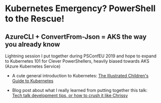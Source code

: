# Kubernetes Emergency? PowerShell to the Rescue!
## AzureCLI + ConvertFrom-Json = AKS the way you already know

Lightning session I put together during PSConfEU 2019 and hope to expand to Kubernetes 101 for Clever PowerShellers, heavily biased towards AKS (Azure Kubernetes Service)

* A cute general introduction to Kubernetes: [The Illustrated Children's Guide to Kubernetes](https://www.youtube.com/watch?v=4ht22ReBjno)

* Blog post about what I really learned from putting together this talk: [Tech talk development tips, or how to crush it like Chrissy](http://mandie.net/2019/06/12/tech-talk-development-tips)
